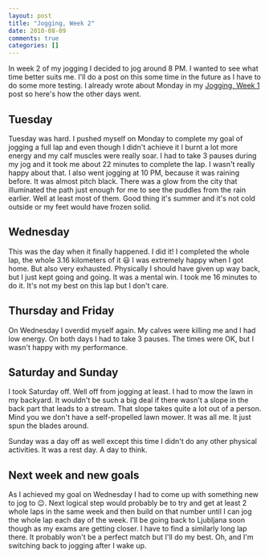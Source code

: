 ```yaml
---
layout: post
title: "Jogging, Week 2"
date: 2010-08-09
comments: true
categories: []
---
```


In week 2 of my jogging I decided to jog around 8 PM. I wanted to see what time better suits me. I'll do a post on this some time in the future as I have to do some more testing. I already wrote about Monday in my [Jogging, Week 1][jogging-week1] post so here's how the other days went.

## Tuesday

Tuesday was hard. I pushed myself on Monday to complete my goal of jogging a full lap and even though I didn't achieve it I burnt a lot more energy and my calf muscles were really soar. I had to take 3 pauses during my jog and it took me about 22 minutes to complete the lap. I wasn't really happy about that. I also went jogging at 10 PM, because it was raining before. It was almost pitch black. There was a glow from the city that illuminated the path just enough for me to see the puddles from the rain earlier. Well at least most of them. Good thing it's summer and it's not cold outside or my feet would have frozen solid.

## Wednesday

This was the day when it finally happened. I did it! I completed the whole lap, the whole 3.16 kilometers of it :smiley: I was extremely happy when I got home. But also very exhausted. Physically I should have given up way back, but I just kept going and going. It was a mental win. I took me 16 minutes to do it. It's not my best on this lap but I don't care.

## Thursday and Friday

On Wednesday I overdid myself again. My calves were killing me and I had low energy. On both days I had to take 3 pauses. The times were OK, but I wasn't happy with my performance.

## Saturday and Sunday

I took Saturday off. Well off from jogging at least. I had to mow the lawn in my backyard. It wouldn't be such a big deal if there wasn't a slope in the back part that leads to a stream. That slope takes quite a lot out of a person. Mind you we don't have a self-propelled lawn mower. It was all me. It just spun the blades around.

Sunday was a day off as well except this time I didn't do any other physical activities. It was a rest day. A day to think.

## Next week and new goals

As I achieved my goal on Wednesday I had to come up with something new to jog to :wink:. Next logical step would probably be to try and get at least 2 whole laps in the same week and then build on that number until I can jog the whole lap each day of the week. I'll be going back to Ljubljana soon though as my exams are getting closer. I have to find a similarly long lap there. It probably won't be a perfect match but I'll do my best. Oh, and I'm switching back to jogging after I wake up.

[jogging-week1]: /blog/jogging-week-1 "Jogging, Week 1"
